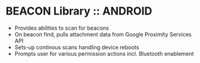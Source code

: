 # BEACON Library :: ANDROID
* Provides abilities to scan for beacons 
* On beacon find, pulls attachment data from Google Proximity Services API
* Sets-up continous scans handling device reboots
* Prompts user for various permission actions incl. Bluetooth enablement
